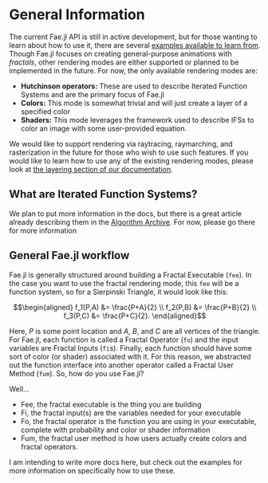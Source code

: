 # General Information

The current Fae.jl API is still in active development, but for those wanting to learn about how to use it, there are several [examples available to learn from](https://github.com/leios/Fae.jl/tree/main/examples).
Though Fae.jl focuses on creating general-purpose animations with *fractals*, other rendering modes are either supported or planned to be implemented in the future.
For now, the only available rendering modes are:
* **Hutchinson operators:** These are used to describe Iterated Function Systems and are the primary focus of Fae.jl
* **Colors:** This mode is somewhat trivial and will just create a layer of a specified color
* **Shaders:** This mode leverages the framework used to describe IFSs to color an image with some user-provided equation.

We would like to support rendering via raytracing, raymarching, and rasterization in the future for those who wish to use such features.
If you would like to learn how to use any of the existing rendering modes, please look at [the layering section of our documentation](layering.md).

## What are Iterated Function Systems?

We plan to put more information in the docs, but there is a great article already describing them in the [Algorithm Archive](https://www.algorithm-archive.org/contents/IFS/IFS.html).
For now, please go there for more information

## General Fae.jl workflow

Fae.jl is generally structured around building a Fractal Executable (`fee`).
In the case you want to use the fractal rendering mode, this `fee` will be a function system, so for a Sierpinski Triangle, it would look like this:

```math
\begin{aligned}
f_1(P,A) &= \frac{P+A}{2} \\
f_2(P,B) &= \frac{P+B}{2} \\
f_3(P,C) &= \frac{P+C}{2}.
\end{aligned}
```

Here, $P$ is some point location and $A$, $B$, and $C$ are all vertices of the triangle.
For Fae.jl, each function is called a Fractal Operator (`fo`) and the input variables are Fractal Inputs (`fi`s).
Finally, each function should have some sort of color (or shader) associated with it.
For this reason, we abstracted out the function interface into another operator called a Fractal User Method (`fum`).
So, how do you use Fae.jl?

Well...

* Fee, the fractal executable is the thing you are building
* Fi, the fractal input(s) are the variables needed for your executable
* Fo, the fractal operator is the function you are using in your executable, complete with probability and color or shader information
* Fum, the fractal user method is how users actually create colors and fractal operators.

I am intending to write more docs here, but check out the examples for more information on specifically how to use these.
